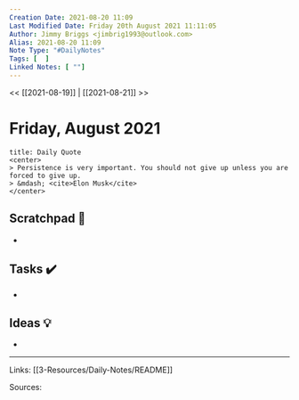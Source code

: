 ```yaml
---
Creation Date: 2021-08-20 11:09
Last Modified Date: Friday 20th August 2021 11:11:05
Author: Jimmy Briggs <jimbrig1993@outlook.com>
Alias: 2021-08-20 11:09
Note Type: "#DailyNotes"
Tags: [  ]
Linked Notes: [ ""]
---
```


<< [[2021-08-19]] | [[2021-08-21]] >>

# Friday, August 2021

```ad-quote
title: Daily Quote
<center>
> Persistence is very important. You should not give up unless you are forced to give up.
> &mdash; <cite>Elon Musk</cite>
</center>
```

## Scratchpad 📝

- 

## Tasks ✔️

-


## Ideas 💡

-

***

Links: [[3-Resources/Daily-Notes/README]]

Sources: